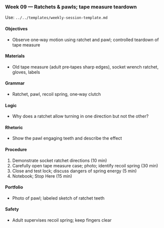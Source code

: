 ### Week 09 — Ratchets & pawls; tape measure teardown

Use: `../../templates/weekly-session-template.md`

#### Objectives
- Observe one‑way motion using ratchet and pawl; controlled teardown of tape measure

#### Materials
- Old tape measure (adult pre‑tapes sharp edges), socket wrench ratchet, gloves, labels

#### Grammar
- Ratchet, pawl, recoil spring, one‑way clutch

#### Logic
- Why does a ratchet allow turning in one direction but not the other?

#### Rhetoric
- Show the pawl engaging teeth and describe the effect

#### Procedure
1) Demonstrate socket ratchet directions (10 min)
2) Carefully open tape measure case; photo; identify recoil spring (30 min)
3) Close and test lock; discuss dangers of spring energy (5 min)
4) Notebook; Stop Here (15 min)

#### Portfolio
- Photo of pawl; labeled sketch of ratchet teeth

#### Safety
- Adult supervises recoil spring; keep fingers clear

